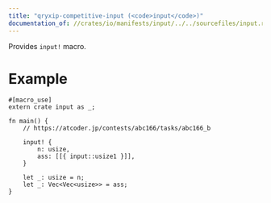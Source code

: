 ```yaml
---
title: "qryxip-competitive-input (<code>input</code>)"
documentation_of: //crates/io/manifests/input/../../sourcefiles/input.rs
---
```

Provides `input!` macro.

# Example

```no_run
#[macro_use]
extern crate input as _;

fn main() {
    // https://atcoder.jp/contests/abc166/tasks/abc166_b

    input! {
        n: usize,
        ass: [[{ input::usize1 }]],
    }

    let _: usize = n;
    let _: Vec<Vec<usize>> = ass;
}
```
